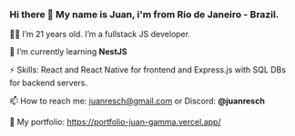### Hi there 👋 My name is Juan, i'm from Rio de Janeiro - Brazil.

🙋‍♂️ I’m 21 years old. I’m a fullstack JS developer.

🌱 I’m currently learning **NestJS**

⚡ Skills: React and React Native for frontend and Express.js with SQL DBs for backend servers.

📫 How to reach me: juanresch@gmail.com or Discord: **@juanresch**

🙋 My portfolio: https://portfolio-juan-gamma.vercel.app/
<!--
**juan-resch/juan-resch** is a ✨ _special_ ✨ repository because its `README.md` (this file) appears on your GitHub profile.

Here are some ideas to get you started:

- 🔭 I’m currently working on ...
- 🌱 I’m currently learning ...
- 👯 I’m looking to collaborate on ...
- 🤔 I’m looking for help with ...
- 💬 Ask me about ...
- 📫 How to reach me: ...
- 😄 Pronouns: ...
- ⚡ Fun fact: ...
-->
